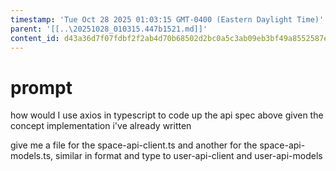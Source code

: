 ```yaml
---
timestamp: 'Tue Oct 28 2025 01:03:15 GMT-0400 (Eastern Daylight Time)'
parent: '[[..\20251028_010315.447b1521.md]]'
content_id: d43a36d7f07fdbf2f2ab4d70b68502d2bc0a5c3ab09eb3bf49a8552587e45811
---
```


# prompt

how would I use axios in typescript to code up the api spec above given the concept implementation i've already written

give me a file for the space-api-client.ts and another for the space-api-models.ts, similar in format and type to user-api-client and user-api-models
